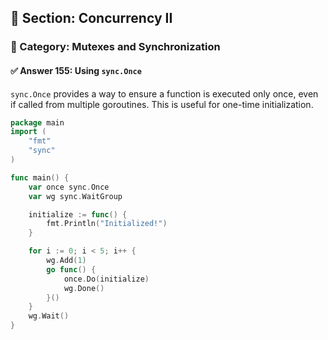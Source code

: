 ## 📘 Section: Concurrency II  
### 🔹 Category: Mutexes and Synchronization  
#### ✅ Answer 155: Using `sync.Once`

`sync.Once` provides a way to ensure a function is executed only once, even if called from multiple goroutines. This is useful for one-time initialization.

```go
package main
import (
    "fmt"
    "sync"
)

func main() {
    var once sync.Once
    var wg sync.WaitGroup

    initialize := func() {
        fmt.Println("Initialized!")
    }

    for i := 0; i < 5; i++ {
        wg.Add(1)
        go func() {
            once.Do(initialize)
            wg.Done()
        }()
    }
    wg.Wait()
}
```
